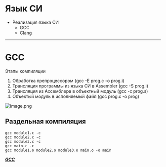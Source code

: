 # Язык СИ

- Реализация языка СИ
    - GCC
    - Clang
---

# GCC

Этапы компиляции

1. Обработка препроцессором (gcc -E prog.c -o prog.i)
2. Трансляция программы из языка СИ в Assembler (gcc -S prog.i)
3. Трансляция из Ассемблера в объектный модуль (gcc -c prog.s)
4. Объектый модуль в исполняемый файл (gcc prog.c -o prog)

![image.png](attachment:6dbe7046-f86d-4762-9780-be09ac66cf8d.png)

## Раздельная компиляция

```
gcc module1.c -c
gcc module2.c -c
gcc module3.c -c
gcc main.c -c
gcc module1.o module2.o module3.o main.o -o main
```

[***GCC***](https://gcc.gnu.org/onlinedocs/gccint/)

